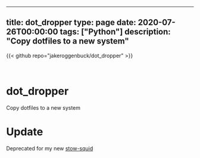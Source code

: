 
---
title: dot_dropper
type: page
date: 2020-07-26T00:00:00
tags: ["Python"]
description: "Copy dotfiles to a new system"
---

{{< github repo="jakeroggenbuck/dot_dropper" >}}

<br>

# dot_dropper
Copy dotfiles to a new system

# Update
Deprecated for my new [stow-squid](https://github.com/JakeRoggenbuck/stow-squid)
